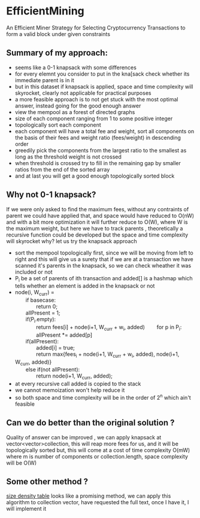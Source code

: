 # EfficientMining
An Efficient Miner Strategy for Selecting Cryptocurrency Transactions to form a valid block under given constraints

## Summary of my approach:
* seems like a 0-1 knapsack with some differences 
* for every elemnt you consider to put in the kna[sack check whether its immediate parent is in it 
* but in this dataset if knapsack is applied, space and time complexity will skyrocket, clearly not applicable for practical purposes
* a more feasible approach is to not get stuck with the most optimal answer, instead going for the good enough answer
* view the mempool as a forest of directed graphs
* size of each component ranging from 1 to some positive integer
* topologically sort each component
* each component will have a total fee and weight, sort all components on the basis of their fees and weight ratio (fees/weight) in descending order
* greedily pick the components from the largest ratio to the smallest as long as the threshold weight is not crossed 
* when threshold is crossed try to fill in the remaining gap by smaller ratios from the end of the sorted array
* and at last you will get a good enough topologically sorted block

## Why not 0-1 knapsack?
If we were only asked to find the maximum fees, without any contraints of parent we could have applied that, and space would have reduced to O(nW) and with a bit more
optimization it will further reduce to O(W), where W is the maximum weight, but here we have to track parents , theoretically a recursive function could be developed but
the space and time complexity will skyrocket
why?
let us try the knapsack approach
* sort the mempool topologically first, since we will be moving from left to right and this will give us a surety that if we are at a transaction we have scanned it's parents
in the knapsack, so we can check wheather it was included or not 
* P<sub>i</sub> be a set of parents of ith transaction and added[] is a hashmap which tells whether an element is added in the knapsack or not
* node(i, W<sub>curr</sub>) = <br>
&emsp;&emsp;if basecase: <br>
&emsp;&emsp;&emsp;&emsp;return 0; <br>
&emsp;&emsp;allPresent = 1;<br>
&emsp;&emsp;if(P<sub>i</sub>.empty): <br>
&emsp;&emsp;&emsp;&emsp;return fees[i] + node(i+1, W<sub>curr</sub> + w<sub>i</sub>, added)
&emsp;&emsp;for p in P<sub>i</sub>:<br>
&emsp;&emsp;&emsp;&emsp;allPresent *= added[p]<br>
&emsp;&emsp;if(allPresent):<br>
&emsp;&emsp;&emsp;&emsp;added[i] = true;<br>
&emsp;&emsp;&emsp;&emsp;return max{fees<sub>i</sub> + node(i+1, W<sub>curr</sub> + w<sub>i</sub>, added), node(i+1, W<sub>curr</sub>, added)}<br>
&emsp;&emsp;else if(not allPresent):<br>
&emsp;&emsp;&emsp;&emsp;return node(i+1, W<sub>curr</sub>, added);<br>
* at every recursive call added is copied to the stack 
* we cannot memoization won't help reduce it
* so both space and time complexity will be in the order of 2<sup>n</sup> which ain't feasible

## Can we do better than the original solution ?
Quality of answer can be improved , we can apply knapsack at vector<vector<ll>>collection, this will reap more fees for us, and it will be topologically sorted but, this will
come at a cost of time complexity O(mW) where m is number of components or collection.length, space complexity will be O(W)

## Some other method ?
[size density table](https://www.researchgate.net/publication/337199653_An_Efficient_Miner_Strategy_for_Selecting_Cryptocurrency_Transactions) looks like a promising method, we can apply this algorithm to collection vector, have requested the full text, once I have it, I will implement it